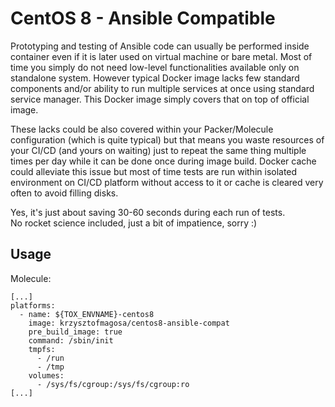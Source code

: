 # CentOS 8 - Ansible Compatible

Prototyping and testing of Ansible code can usually be performed inside container
even if it is later used on virtual machine or bare metal. Most of time you simply do not need
low-level functionalities available only on standalone system. However typical Docker image
lacks few standard components and/or ability to run multiple services at once using standard
service manager. This Docker image simply covers that on top of official image.

These lacks could be also covered within your Packer/Molecule configuration (which is quite typical)
but that means you waste resources of your CI/CD (and yours on waiting) just to repeat the same thing
multiple times per day while it can be done once during image build. Docker cache could alleviate
this issue but most of time tests are run within isolated environment on CI/CD platform without access to it
or cache is cleared very often to avoid filling disks.

Yes, it's just about saving 30-60 seconds during each run of tests.  
No rocket science included, just a bit of impatience, sorry :)

## Usage
Molecule:
```
[...]
platforms:
  - name: ${TOX_ENVNAME}-centos8
    image: krzysztofmagosa/centos8-ansible-compat
    pre_build_image: true
    command: /sbin/init
    tmpfs:
      - /run
      - /tmp
    volumes:
      - /sys/fs/cgroup:/sys/fs/cgroup:ro
[...]
```
